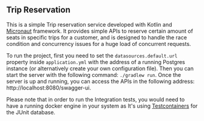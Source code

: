 ## Trip Reservation

This is a simple Trip reservation service developed with Kotlin and [Micronaut](https://guides.micronaut.io) framework. It
provides simple APIs to reserve certain amount of seats in specific trips for a customer, and is designed to handle the race
condition and concurrency issues for a huge load of concurrent requests.

To run the project, first you need to set the `datasources.default.url` property inside `application.yml` with the address of
a running Postgres instance (or alternatively create your own configuration file). Then you can start the server with the 
following command: `./gradlew run`. Once the server is up and running, you can access the APIs in the following address: http://localhost:8080/swagger-ui.

Please note that in order to run the Integration tests, you would need to have a running docker engine in your system as 
It's using [Testcontainers](https://github.com/testcontainers/testcontainers-java) for the JUnit database.

